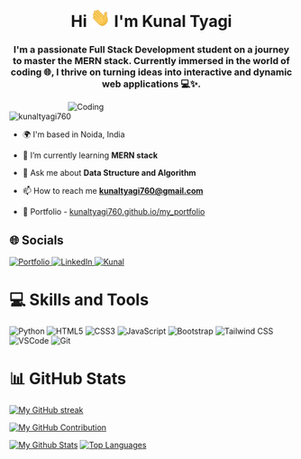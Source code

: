 <h1 align="center">Hi <img src="https://raw.githubusercontent.com/ABSphreak/ABSphreak/master/gifs/Hi.gif" width="35"> I'm Kunal Tyagi</h1>
<h3 align="center">I'm a passionate Full Stack Development student on a journey to master the MERN stack. Currently immersed in the world of coding 🌐, I thrive on turning ideas into interactive and dynamic web applications 💻✨.</h3>

<img width="400" height="auto" align="right" src="https://user-images.githubusercontent.com/55389276/140866485-8fb1c876-9a8f-4d6a-98dc-08c4981eaf70.gif" alt="Coding">

<p align="left"> <img src="https://komarev.com/ghpvc/?username=kunaltyagi760&label=Profile%20views&color=0e75b6&style=flat" alt="kunaltyagi760" /> </p>

- 🌍 I'm based in Noida, India

- 🌱 I’m currently learning **MERN stack**

- 💬 Ask me about **Data Structure and Algorithm**

- 📫 How to reach me **kunaltyagi760@gmail.com**

- 💼 Portfolio - [kunaltyagi760.github.io/my_portfolio](https://kunaltyagi760.github.io/my_portfolio/)
## 🌐 Socials
 <p align="left">
 <a href="https://kunaltyagi760.github.io/my_portfolio/" target="blank">
  <img src="https://img.shields.io/badge/Portfolio-DC143C?style=for-the-badge&logo=medium&logoColor=white" alt="Portfolio" />
 </a>
 <a href="https://www.linkedin.com/in/kunal-tyagi-752982252/" target="_blank">
  <img src="https://img.shields.io/badge/LinkedIn-0077B5?style=for-the-badge&logo=linkedin&logoColor=white" alt="LinkedIn"/>
 </a>
 <a href="https://www.hackerrank.com/profile/kunaltyagi760" target="_blank">
  <img src="https://img.shields.io/badge/HackerRank-20BEFF?&style=for-the-badge&logo=HackerRank&logoColor=white" alt="Kunal"  />
  </a> 
</p>


# 💻 Skills and Tools
![Python](https://img.shields.io/badge/Python-%23563D7C.svg?style=for-the-badge&logo=Python&logoColor=white) 
![HTML5](https://img.shields.io/badge/html5-%23E34F26.svg?style=for-the-badge&logo=html5&logoColor=white) 
![CSS3](https://img.shields.io/badge/css3-%231572B6.svg?style=for-the-badge&logo=css3&logoColor=white) 
![JavaScript](https://img.shields.io/badge/javascript-%23323330.svg?style=for-the-badge&logo=javascript&logoColor=%23F7DF1E) 
![Bootstrap](https://img.shields.io/badge/bootstrap-%23563D7C.svg?style=for-the-badge&logo=bootstrap&logoColor=white) 
![Tailwind CSS](https://img.shields.io/badge/Tailwindcss-%23563D7C.svg?style=for-the-badge&logo=Tailwindcss&logoColor=white)
![VSCode](https://img.shields.io/badge/Visual_Studio-0078d7?style=for-the-badge&logo=visual%20studio&logoColor=white)
![Git](https://img.shields.io/badge/Git-F05032?style=for-the-badge&logo=git&logoColor=white)
# 📊 GitHub Stats
<p align="left">
  <a href="https://github.com/kunaltyagi760">
    <img src="https://github-readme-streak-stats.herokuapp.com/?user=kunaltyagi760&theme=radical&border=7F3FBF&background=0D1117" alt="My GitHub streak"/>
  </a>
</p>

<p align="left">
  <a href="https://github.com/kunaltyagi760">
    <img src="https://github-profile-summary-cards.vercel.app/api/cards/profile-details?username=kunaltyagi760&theme=radical" alt="My GitHub Contribution"/>
  </a>
</p>

<a> 
    <a href="https://github.com/kunaltyagi760"><img alt="My Github Stats" src="https://denvercoder1-github-readme-stats.vercel.app/api?username=kunaltyagi760&show_icons=true&count_private=true&theme=react&border_color=7F3FBF&bg_color=0D1117&title_color=F85D7F&icon_color=F8D866" height="192px" width="49.5%"/></a>
  <a href="https://github.com/kunaltyagi760"><img alt="Top Languages" src="https://denvercoder1-github-readme-stats.vercel.app/api/top-langs/?username=kunaltyagi760&langs_count=8&layout=compact&theme=react&border_color=7F3FBF&bg_color=0D1117&title_color=F85D7F&icon_color=F8D866" height="192px" width="49.5%"/></a>
  <br/>
</a>
